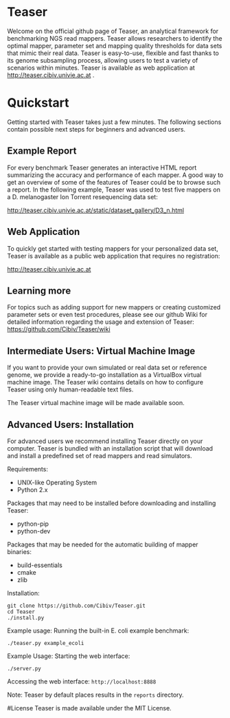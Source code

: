# Teaser
Welcome on the official github page of Teaser, an analytical framework for benchmarking NGS read mappers. Teaser allows researchers to identify the optimal mapper, parameter set and mapping quality thresholds for data sets that mimic their real data. Teaser is easy-to-use, flexible and fast thanks to its genome subsampling process, allowing users to test a variety of scenarios within minutes. Teaser is available as web application at http://teaser.cibiv.univie.ac.at .

# Quickstart
Getting started with Teaser takes just a few minutes. The following sections contain possible next steps for beginners and advanced users.

## Example Report
For every benchmark Teaser generates an interactive HTML report summarizing the accuracy and performance of each mapper. A good way to get an overview of some of the features of Teaser could be to browse such a report. In the following example, Teaser was used to test five mappers on a D. melanogaster Ion Torrent resequencing data set:

http://teaser.cibiv.univie.ac.at/static/dataset_gallery/D3_n.html

## Web Application
To quickly get started with testing mappers for your personalized data set, Teaser is available as a public web application that requires no registration:

http://teaser.cibiv.univie.ac.at

## Learning more
For topics such as adding support for new mappers or creating customized parameter sets or even test procedures, please see our github Wiki for detailed information regarding the usage and extension of Teaser:
https://github.com/Cibiv/Teaser/wiki

## Intermediate Users: Virtual Machine Image
If you want to provide your own simulated or real data set or reference genome, we provide a ready-to-go installation as a VirtualBox virtual machine image. The Teaser wiki contains details on how to configure Teaser using only human-readable text files.

The Teaser virtual machine image will be made available soon.

## Advanced Users: Installation
For advanced users we recommend installing Teaser directly on your computer. Teaser is bundled with an installation script that will download and install a predefined set of read mappers and read simulators.

Requirements:
* UNIX-like Operating System
* Python 2.x

Packages that may need to be installed before downloading and installing Teaser:
* python-pip
* python-dev

Packages that may be needed for the automatic building of mapper binaries:
* build-essentials
* cmake
* zlib

Installation:
```
git clone https://github.com/Cibiv/Teaser.git
cd Teaser
./install.py
```

Example usage: Running the built-in E. coli example benchmark:
```
./teaser.py example_ecoli
```

Example Usage: Starting the web interface:
```
./server.py
```

Accessing the web interface: `http://localhost:8888`

Note: Teaser by default places results in the `reports` directory.

#License
Teaser is made available under the MIT License.
